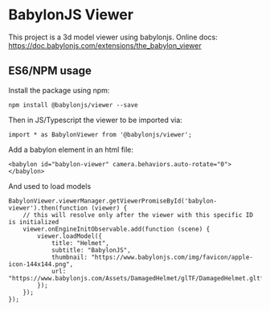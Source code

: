 # BabylonJS Viewer

This project is a 3d model viewer using babylonjs.
Online docs: https://doc.babylonjs.com/extensions/the_babylon_viewer

## ES6/NPM usage

Install the package using npm:
```
npm install @babylonjs/viewer --save
```

Then in JS/Typescript the viewer to be imported via:
```
import * as BabylonViewer from '@babylonjs/viewer';
```

Add a babylon element in an html file:
```
<babylon id="babylon-viewer" camera.behaviors.auto-rotate="0"></babylon>
```

And used to load models
```
BabylonViewer.viewerManager.getViewerPromiseById('babylon-viewer').then(function (viewer) {
    // this will resolve only after the viewer with this specific ID is initialized
    viewer.onEngineInitObservable.add(function (scene) {
        viewer.loadModel({
            title: "Helmet",
            subtitle: "BabylonJS",
            thumbnail: "https://www.babylonjs.com/img/favicon/apple-icon-144x144.png",
            url: "https://www.babylonjs.com/Assets/DamagedHelmet/glTF/DamagedHelmet.gltf"
        });
    });
});
```